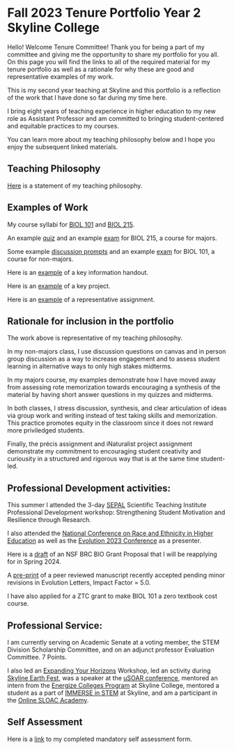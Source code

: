 # Fall 2023 Tenure Portfolio Year 2 Skyline College
Hello! Welcome Tenure Committee! Thank you for being a part of my committee and giving me the opportunity to share my portfolio for you all. On this page you will find the links to all of the required material for my tenure portfolio as well as a rationale for why these are good and representative examples of my work.

This is my second year teaching at Skyline and this portfolio is a reflection of the work that I have done so far during my time here.

I bring eight years of teaching experience in higher education to my new role as Assistant Professor and am committed to bringing student-centered and equitable practices to my courses.

You can learn more about my teaching philosophy below and I hope you enjoy the subsequent linked materials.

## Teaching Philosophy
[Here](https://michaelsongagradstudent.github.io/blog/2022/10/12/Teaching-Philosophy) is a statement of my teaching philosophy.

## Examples of Work
My course syllabi for [BIOL 101](https://drive.google.com/file/d/1YMYv-1Q_R3A2Pm99hH9XLIi4Xl-4AG51/view?usp=share_link) and [BIOL 215](https://drive.google.com/file/d/1LFQBlVteeftZZUNS3PYJkmyYws_qkL55/view?usp=share_link).

An example [quiz](https://docs.google.com/document/d/17ZmRxWAb_cKlTx-JnSZnlXm9Va3vEMhlCBK12pAomiY/edit) and an example [exam](https://docs.google.com/document/d/1Kgr6yFXhPN4HKoAC-BrBA6C3vdeioDbH52y2jGq2dis/edit) for BIOL 215, a course for majors.

Some example [discussion prompts](https://docs.google.com/document/d/13_huUnvvpwsLPTrLrJftVhgqu3tMY7coWDtT8DXxWws/edit) and an example [exam](https://docs.google.com/document/d/1rzrvieLdcZ9e9HTo_RehJuruA_DGyQ9vqoqT8haruzM/edit) for BIOL 101, a course for non-majors.

Here is an [example](https://docs.google.com/document/d/1ywlnEgnYV2Vggj7n-1m5OEO_ZWs6wu-vrDRBSv6F2iU/edit) of a key information handout.

Here is an [example](https://docs.google.com/document/d/1QoWNUp9wRhnoJojbyO5xOWYRZJmgGQ4j_pJcl1heT4A/edit?usp=share_link) of a key project.

Here is an [example](https://docs.google.com/document/d/10UEZ4T8RxxcloNn33e4X_crX-FDMIaiPlDxDUL5IB7U/edit#heading=h.si8b46euu0k7) of a representative assignment.

## Rationale for inclusion in the portfolio

The work above is representative of my teaching philosophy.

In my non-majors class, I use discussion questions on canvas and in person group discussion as a way to increase engagement and to assess student learning in alternative ways to only high stakes midterms.

In my majors course, my examples demonstrate how I have moved away from assessing rote memorization towards encouraging a synthesis of the material by having short answer questions in my quizzes and midterms.

In both classes, I stress discussion, synthesis, and clear articulation of ideas via group work and writing instead of test taking skills and memorization. This practice promotes equity in the classroom since it does not reward more priviledged students.

Finally, the précis assignment and iNaturalist project assignment demonstrate my commitment to encouraging student creativity and curiousity in a structured and rigorous way that is at the same time student-led.

## Professional Development activities:

This summer I attended the 3-day [SEPAL](https://www.sfsusepal.org/courses/) Scientific Teaching Institute Professional Development workshop: Strengthening Student Motivation and Resilience through Research.  

I also attended the [National Conference on Race and Ethnicity in Higher Education](https://ncore.ou.edu) as well as the [Evolution 2023 Conference](https://www.evolutionmeetings.org) as a presenter. 

Here is a [draft](https://docs.google.com/document/d/1DodukYvfaKcHjUbPJZeKjHNv1q7WUVvFWmyNG3X7PmY/edit#heading=h.aixftmplc9i) of an NSF BRC BIO Grant Proposal that I will be reapplying for in Spring 2024.

A [pre-print](https://www.biorxiv.org/content/10.1101/2023.05.17.541228v1) of a peer reviewed manuscript recently accepted pending minor revisions in Evolution Letters, Impact Factor = 5.0.

I have also applied for a ZTC grant to make BIOL 101 a zero textbook cost course.

## Professional Service:

I am currently serving on Academic Senate at a voting member, the STEM Division Scholarship Committee, and on an adjunct professor Evaluation Committee. 7 Points. 

I also led an [Expanding Your Horizons](https://skylinecollege.edu/eyh/) Workshop, led an sctivity during [Skyline Earth Fest](https://skylineshines.skylinecollege.edu/uncategorized/skyline-college-celebrates-earth-day-with-interactive-fun-and-educational-exhibits/), was a speaker at the [uSOAR conference](https://skylinecollege.edu/usoar/panelists.php), mentored an intern from the [Energize Colleges Program](https://sites.google.com/my.smccd.edu/smcccdsustainability/get-involved/internships-more/energize-colleges) at Skyline College, mentored a student as a part of [IMMERSE in STEM](https://www.skylinecollege.edu/immerse/#:~:text=IMMERSE%20in%20STEM%20scholars%20will,address%20financial%20and%20academic%20barriers.) at Skyline, and am a participant in the [Online SLOAC Academy](https://skylinecollege.edu/sloac/). 

## Self Assessment

Here is a [link]() to my completed mandatory self assessment form.
